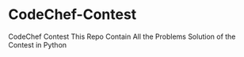 # CodeChef-Contest
 CodeChef Contest This Repo Contain All the Problems Solution of the Contest in Python
